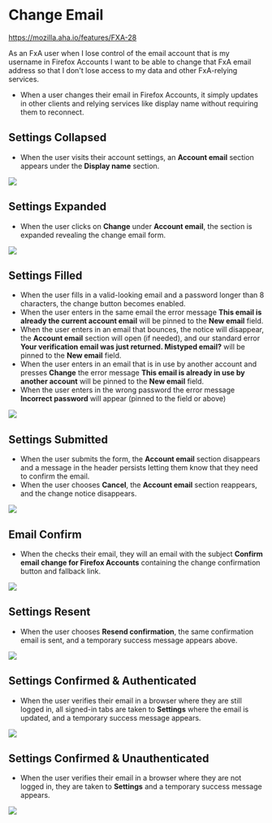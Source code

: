 
Change Email
======================

https://mozilla.aha.io/features/FXA-28

As an FxA user when I lose control of the email account  that is my username in Firefox Accounts I want to be able to change that FxA email address so that I don't lose access to my data and other FxA-relying services.
* When a user changes their email in Firefox Accounts, it simply updates in other clients and relying services like display name without requiring them to reconnect.

## Settings Collapsed
* When the user visits their account settings, an **Account email** section appears under the **Display name** section.

![](change-email-collapsed.png)

## Settings Expanded
* When the user clicks on **Change** under **Account email**, the section is expanded revealing the change email form.

![](change-email-expanded.png)

## Settings Filled
* When the user fills in a valid-looking email and a password longer than 8 characters, the change button becomes enabled.
* When the user enters in the same email the error message **This email is already the current account email** will be pinned to the **New email** field.
* When the user enters in an email that bounces, the notice will disappear, the **Account email** section will open (if needed), and our standard error **Your verification email was just returned. Mistyped email?** will be pinned to the **New email** field.
* When the user enters in an email that is in use by another account and presses **Change** the error message **This email is already in use by another account** will be pinned to the **New email** field.
* When the user enters in the wrong password the error message **Incorrect password** will appear (pinned to the field or above)

![](change-email-filled.png)

## Settings Submitted
* When the user submits the form, the **Account email** section disappears and a message in the header persists letting them know that they need to confirm the email.
* When the user chooses **Cancel**, the **Account email** section reappears, and the change notice disappears.

![](change-email-submitted.png)

## Email Confirm
* When the checks their email, they will an email with the subject **Confirm email change for Firefox Accounts** containing the change confirmation button and fallback link.

![](change-email-confirm.png)

## Settings Resent
* When the user chooses **Resend confirmation**, the same confirmation email is sent, and a temporary success message appears above.

![](change-email-resent.png)

## Settings Confirmed & Authenticated
* When the user verifies their email in a browser where they are still logged in, all signed-in tabs are taken to **Settings** where the email is updated, and a temporary success message appears.

![](change-email-confirmed-authenticated.png)

## Settings Confirmed & Unauthenticated
* When the user verifies their email in a browser where they are not logged in, they are taken to **Settings** and a temporary success message appears.

![](change-email-confirmed-unauthenticated.png)
